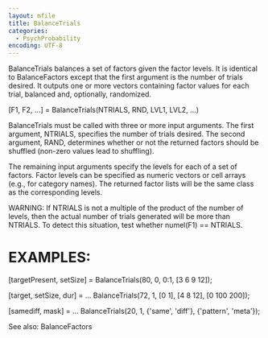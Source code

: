 ```yaml
---
layout: mfile
title: BalanceTrials
categories:
  - PsychProbability
encoding: UTF-8
---
```


BalanceTrials balances a set of factors given the factor levels.  It is
identical to BalanceFactors except that the first argument is the number
of trials desired.  It outputs one or more vectors containing factor
values for each trial, balanced and, optionally, randomized.

[F1, F2, ...] = BalanceTrials(NTRIALS, RND, LVL1, LVL2, ...)

BalanceTrials must be called with three or more input arguments.  The
first argument, NTRIALS, specifies the number of trials desired.  The
second argument, RAND, determines whether or not the returned factors
should be shuffled (non-zero values lead to shuffling).

The remaining input arguments specify the levels for each of a set of
factors.  Factor levels can be specified as numeric vectors or cell
arrays (e.g., for category names).  The returned factor lists will be the
same class as the corresponding levels.

WARNING: If NTRIALS is not a multiple of the product of the number of
levels, then the actual number of trials generated will be more than
NTRIALS.  To detect this situation, test whether numel(F1) == NTRIALS.

# EXAMPLES:

 [targetPresent, setSize] = BalanceTrials(80, 0, 0:1, [3 6 9 12]);

 [target, setSize, dur] = ...
    BalanceTrials(72, 1, [0 1], [4 8 12], [0 100 200]);

 [samediff, mask] = ...
    BalanceTrials(20, 1, {'same', 'diff'}, {'pattern', 'meta'});

See also: BalanceFactors